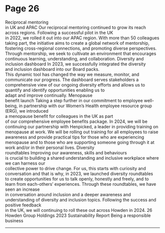 # Page 26

Reciprocal mentoring  
in UK and APAC
Our reciprocal mentoring continued to grow its reach 
across regions. Following a successful pilot in the UK  
in 2022, we rolled it out into our APAC region.
With more than 50 colleagues taking part, the initiative 
aims to create a global network of mentorship, fostering 
cross-regional connections, and promoting diverse 
perspectives. Through mentorship, we seek to cultivate 
an environment that encourages continuous learning, 
understanding, and collaboration.
Diversity and  
inclusion dashboard
In 2023, we successfully integrated the diversity  
and inclusion dashboard into our Board packs.  
This dynamic tool has changed the way we measure, 
monitor, and communicate our progress.
The dashboard serves stakeholders a comprehensive 
view of our ongoing diversity efforts and allows us to 
quantify and identify opportunities enabling us to  
adapt and improve continually.
Menopause  
benefit launch
Taking a step further in our commitment to employee 
well-being, in partnership with our Women’s Health 
employee resource group (ERG), we introduced  
a menopause benefit for colleagues in the UK as part  
of our comprehensive employee benefits package. 
In 2024, we will be continuing our partnership with 
Henpicked, a leader in providing training on menopause 
at work. We will be rolling out training for all employees 
to raise awareness and provide practical tips for those 
who are experiencing menopause and to those who are 
supporting someone going through it at work and/or in 
their personal lives.
Diversity  
roundtables 
Improving our awareness, skills and behaviours  
is crucial to building a shared understanding and 
inclusive workplace where we can harness our  
collective power to drive change. 
For us, this starts with curiosity and conversation and 
that is why, in 2023, we launched diversity roundtables  
to create opportunities for us to talk openly, honestly 
and freely, and to learn from each-others’ experiences.
Through these roundtables, we have seen an increase  
in conversation around inclusion and a deeper 
awareness and understanding of diversity and inclusion 
topics. Following the success and positive feedback  
in the UK, we will continuing to roll these out across 
Howden in 2024.
26
 Howden Group Holdings 2023 Sustainability Report 
Being a responsible business


---